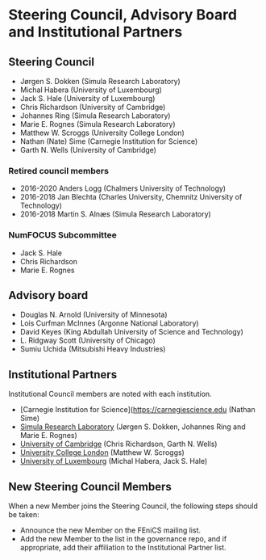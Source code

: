 # Steering Council, Advisory Board and Institutional Partners


## Steering Council

- Jørgen S. Dokken (Simula Research Laboratory)
- Michal Habera (University of Luxembourg)
- Jack S. Hale (University of Luxembourg)
- Chris Richardson (University of Cambridge)
- Johannes Ring (Simula Research Laboratory)
- Marie E. Rognes (Simula Research Laboratory)
- Matthew W. Scroggs (University College London)
- Nathan (Nate) Sime (Carnegie Institution for Science)
- Garth N. Wells (University of Cambridge)

### Retired council members

- 2016-2020 Anders Logg (Chalmers University of Technology)
- 2016-2018 Jan Blechta (Charles University, Chemnitz University of Technology)
- 2016-2018 Martin S. Alnæs (Simula Research Laboratory)

### NumFOCUS Subcommittee

- Jack S. Hale
- Chris Richardson
- Marie E. Rognes

## Advisory board

- Douglas N. Arnold (University of Minnesota)
- Lois Curfman McInnes (Argonne National Laboratory)
- David Keyes (King Abdullah University of Science and Technology)
- L. Ridgway Scott (University of Chicago)
- Sumiu Uchida (Mitsubishi Heavy Industries)

## Institutional Partners

Institutional Council members are noted with each institution.

- [Carnegie Institution for Science](https://carnegiescience.edu (Nathan Sime)
- [Simula Research Laboratory](http://www.simula.no/) (Jørgen S. Dokken,
  Johannes Ring and Marie E. Rognes)
- [University of Cambridge](http://www.cam.ac.uk/) (Chris Richardson,
  Garth N. Wells)
- [University College London](http://www.ucl.ac.uk/) (Matthew W. Scroggs)
- [University of Luxembourg](http://www.uni.lu/) (Michal Habera, Jack S. Hale)


## New Steering Council Members

When a new Member joins the Steering Council, the following steps
should be taken:

- Announce the new Member on the FEniCS mailing list.
- Add the new Member to the list in the governance repo, and if
  appropriate, add their affiliation to the Institutional Partner list.
